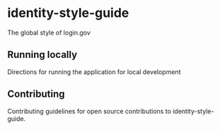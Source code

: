 # identity-style-guide

The global style of login.gov

## Running locally

Directions for running the application for local development

## Contributing

Contributing guidelines for open source contributions to identity-style-guide.
